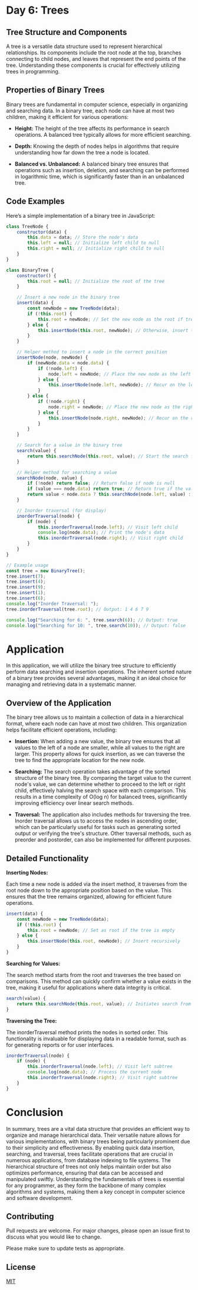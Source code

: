 # Day 6: Trees


## Tree Structure and Components
A tree is a versatile data structure used to represent hierarchical relationships. Its components include the root node at the top, branches connecting to child nodes, and leaves that represent the end points of the tree. Understanding these components is crucial for effectively utilizing trees in programming.

## Properties of Binary Trees
Binary trees are fundamental in computer science, especially in organizing and searching data. In a binary tree, each node can have at most two children, making it efficient for various operations:

- **Height:** The height of the tree affects its performance in search operations. A balanced tree typically allows for more efficient searching.

- **Depth:** Knowing the depth of nodes helps in algorithms that require understanding how far down the tree a node is located.

- **Balanced vs. Unbalanced:** A balanced binary tree ensures that operations such as insertion, deletion, and searching can be performed in logarithmic time, which is significantly faster than in an unbalanced tree.

## Code Examples
Here’s a simple implementation of a binary tree in JavaScript:

 

```javascript
class TreeNode {
    constructor(data) {
        this.data = data; // Store the node's data
        this.left = null; // Initialize left child to null
        this.right = null; // Initialize right child to null
    }
}

class BinaryTree {
    constructor() {
        this.root = null; // Initialize the root of the tree
    }

    // Insert a new node in the binary tree
    insert(data) {
        const newNode = new TreeNode(data);
        if (!this.root) {
            this.root = newNode; // Set the new node as the root if tree is empty
        } else {
            this.insertNode(this.root, newNode); // Otherwise, insert the node recursively
        }
    }

    // Helper method to insert a node in the correct position
    insertNode(node, newNode) {
        if (newNode.data < node.data) {
            if (!node.left) {
                node.left = newNode; // Place the new node as the left child
            } else {
                this.insertNode(node.left, newNode); // Recur on the left child
            }
        } else {
            if (!node.right) {
                node.right = newNode; // Place the new node as the right child
            } else {
                this.insertNode(node.right, newNode); // Recur on the right child
            }
        }
    }

    // Search for a value in the binary tree
    search(value) {
        return this.searchNode(this.root, value); // Start the search from the root
    }

    // Helper method for searching a value
    searchNode(node, value) {
        if (!node) return false; // Return false if node is null
        if (value === node.data) return true; // Return true if the value is found
        return value < node.data ? this.searchNode(node.left, value) : this.searchNode(node.right, value); // Recur based on value comparison
    }

    // Inorder traversal (for display)
    inorderTraversal(node) {
        if (node) {
            this.inorderTraversal(node.left); // Visit left child
            console.log(node.data); // Print the node's data
            this.inorderTraversal(node.right); // Visit right child
        }
    }
}

// Example usage
const tree = new BinaryTree();
tree.insert(7);
tree.insert(4);
tree.insert(9);
tree.insert(1);
tree.insert(6);
console.log("Inorder Traversal: ");
tree.inorderTraversal(tree.root); // Output: 1 4 6 7 9

console.log("Searching for 6: ", tree.search(6)); // Output: true
console.log("Searching for 10: ", tree.search(10)); // Output: false

```


# Application
In this application, we will utilize the binary tree structure to efficiently perform data searching and insertion operations. The inherent sorted nature of a binary tree provides several advantages, making it an ideal choice for managing and retrieving data in a systematic manner.

## Overview of the Application
The binary tree allows us to maintain a collection of data in a hierarchical format, where each node can have at most two children. This organization helps facilitate efficient operations, including:

- **Insertion:** When adding a new value, the binary tree ensures that all values to the left of a node are smaller, while all values to the right are larger. This property allows for quick insertion, as we can traverse the tree to find the appropriate location for the new node.

- **Searching:** The search operation takes advantage of the sorted structure of the binary tree. By comparing the target value to the current node's value, we can determine whether to proceed to the left or right child, effectively halving the search space with each comparison. This results in a time complexity of O(log n) for balanced trees, significantly improving efficiency over linear search methods.

- **Traversal:** The application also includes methods for traversing the tree. Inorder traversal allows us to access the nodes in ascending order, which can be particularly useful for tasks such as generating sorted output or verifying the tree's structure. Other traversal methods, such as preorder and postorder, can also be implemented for different purposes.

## Detailed Functionality

**Inserting Nodes:**

Each time a new node is added via the insert method, it traverses from the root node down to the appropriate position based on the value. This ensures that the tree remains organized, allowing for efficient future operations.


```javascript
insert(data) {
    const newNode = new TreeNode(data);
    if (!this.root) {
        this.root = newNode; // Set as root if the tree is empty
    } else {
        this.insertNode(this.root, newNode); // Insert recursively
    }
}

```

**Searching for Values:**

The search method starts from the root and traverses the tree based on comparisons. This method can quickly confirm whether a value exists in the tree, making it useful for applications where data integrity is critical.

```javascript
search(value) {
    return this.searchNode(this.root, value); // Initiates search from the root
}
``` 

**Traversing the Tree:**

The inorderTraversal method prints the nodes in sorted order. This functionality is invaluable for displaying data in a readable format, such as for generating reports or for user interfaces.

```javascript
inorderTraversal(node) {
    if (node) {
        this.inorderTraversal(node.left); // Visit left subtree
        console.log(node.data); // Process the current node
        this.inorderTraversal(node.right); // Visit right subtree
    }
}
```

# Conclusion
In summary, trees are a vital data structure that provides an efficient way to organize and manage hierarchical data. Their versatile nature allows for various implementations, with binary trees being particularly prominent due to their simplicity and effectiveness. By enabling quick data insertion, searching, and traversal, trees facilitate operations that are crucial in numerous applications, from database indexing to file systems. The hierarchical structure of trees not only helps maintain order but also optimizes performance, ensuring that data can be accessed and manipulated swiftly. Understanding the fundamentals of trees is essential for any programmer, as they form the backbone of many complex algorithms and systems, making them a key concept in computer science and software development.



## Contributing

Pull requests are welcome. For major changes, please open an issue first
to discuss what you would like to change.

Please make sure to update tests as appropriate.

## License

[MIT](https://choosealicense.com/licenses/mit/)